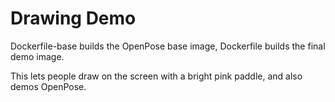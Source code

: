 # Drawing Demo

Dockerfile-base builds the OpenPose base image, Dockerfile builds the final demo image.

This lets people draw on the screen with a bright pink paddle, and also demos OpenPose.